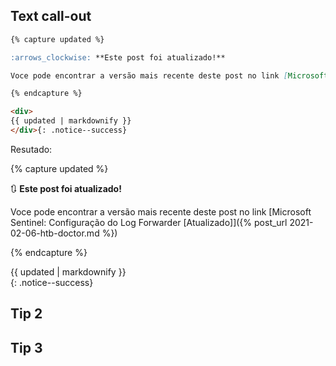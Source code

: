 ---
---

## Text call-out

```markdown
{% capture updated %}

:arrows_clockwise: **Este post foi atualizado!**

Voce pode encontrar a versão mais recente deste post no link [Microsoft Sentinel: Configuração do Log Forwarder [Atualizado]]({% post_url 2022-09-30-rsyslog-sentinel-log-forwarder-updated %})

{% endcapture %}

<div>
{{ updated | markdownify }}
</div>{: .notice--success}
```

Resutado:

{% capture updated %}

:arrows_clockwise: **Este post foi atualizado!**

Voce pode encontrar a versão mais recente deste post no link [Microsoft Sentinel: Configuração do Log Forwarder [Atualizado]]({% post_url 2021-02-06-htb-doctor.md %})

{% endcapture %}

<div>
{{ updated | markdownify }}
</div>{: .notice--success}

## Tip 2

## Tip 3

